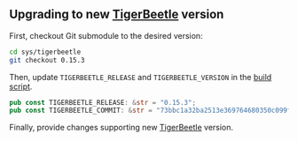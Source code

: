## Upgrading to new [TigerBeetle] version

First, checkout Git submodule to the desired version:
```bash
cd sys/tigerbeetle
git checkout 0.15.3
```

Then, update `TIGERBEETLE_RELEASE` and `TIGERBEETLE_VERSION` in the [build script](./sys/build.rs).
```rust
pub const TIGERBEETLE_RELEASE: &str = "0.15.3";
pub const TIGERBEETLE_COMMIT: &str = "73bbc1a32ba2513e369764680350c099fe302285";
```

Finally, provide changes supporting new [TigerBeetle] version.




[TigerBeetle]: https://tigerbeetle.com
